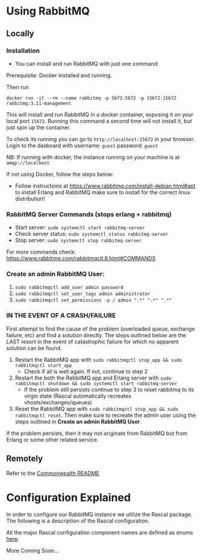 # Using RabbitMQ
## Locally
### Installation

- You can install and run RabbitMQ with just one command:

Prerequisite: Docker installed and running. 

Then run 
```
docker run -it --rm --name rabbitmq -p 5672:5672 -p 15672:15672 rabbitmq:3.11-management
```
This will install and run RabbitMQ in a docker container, exposing it on your local port `15672`.
Running this command a second time will not install it, but just spin up the container. 

To check its running you can go to `http://localhost:15672` in your browser. 
Login to the dasboard with username: `guest` password: `guest`

NB: If running with docker, the instance running on your machine is at `amqp://localhost`

If not using Docker, follow the steps below:

- Follow instructions at https://www.rabbitmq.com/install-debian.html#apt to install Erlang and RabbitMQ make sure to install for the correct linux distribution!

### RabbitMQ Server Commands (stops erlang + rabbitmq)
- Start server: `sudo systemctl start rabbitmq-server`
- Check server status: `sudo systemctl status rabbitmq-server`
- Stop server: `sudo systemctl stop rabbitmq-server`

For more commands check: https://www.rabbitmq.com/rabbitmqctl.8.html#COMMANDS

### Create an admin RabbitMQ User:
1. `sudo rabbitmqctl add_user admin password`
2. `sudo rabbitmqctl set_user_tags admin administrator`
3. `sudo rabbitmqctl set_permissions -p / admin ".*" ".*" ".*"`


### IN THE EVENT OF A CRASH/FAILURE
First attempt to find the cause of the problem (overloaded queue, exchange failure, etc) and find a solution directly. 
The steps outlined below are the LAST resort in the event of catastrophic failure for which no apparent solution can be found.
1. Restart the RabbitMQ app with `sudo rabbitmqctl stop_app && sudo rabbitmqctl start_app`
   - Check if all is well again. If not, continue to step 2
2. Restart the both the RabbitMQ app and Erlang server with `sudo rabbitmqctl shutdown && sudo systemctl start rabbitmq-server`
   - If the problem still persists continue to step 3 to reset rabbitmq to its virgin state (Rascal automatically recreates vhosts/exchanges/queues)
3. Reset the RabbitMQ app with `sudo rabbitmqctl stop_app && sudo rabbitmqctl reset`. Then make sure to recreate the admin user
using the steps outlined in **Create an admin RabbitMQ User**.
   
If the problem persists, then it may not originate from RabbitMQ but from Erlang or some other related service.

## Remotely
Refer to the [Commonwealth README](/packages/commonwealth/README.md)


# Configuration Explained
In order to configure our RabbitMQ instance we utilize the Rascal package. The following is a description of the Rascal
configuration.

All the major Rascal configuration component names are defined as enums [here](./types/index.ts).

More Coming Soon...



